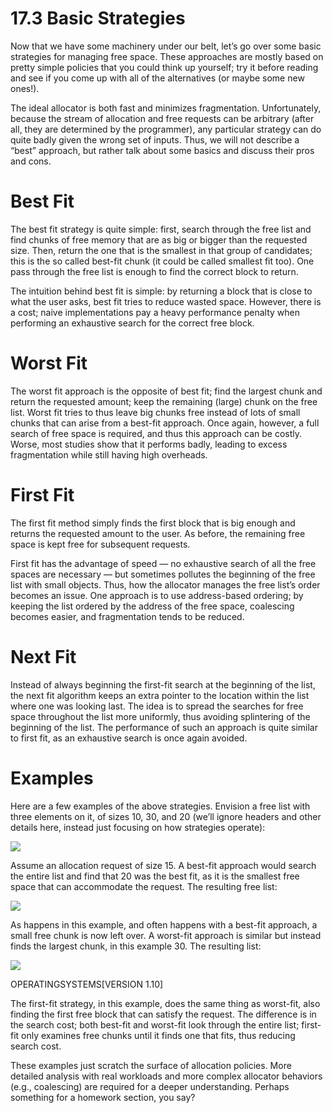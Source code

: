 # 17.3 Basic Strategies  

Now that we have some machinery under our belt, let’s go over some basic strategies for managing free space. These approaches are mostly based on pretty simple policies that you could think up yourself; try it before reading and see if you come up with all of the alternatives (or maybe some new ones!).  

The ideal allocator is both fast and minimizes fragmentation. Unfortunately, because the stream of allocation and free requests can be arbitrary (after all, they are determined by the programmer), any particular strategy can do quite badly given the wrong set of inputs. Thus, we will not describe a “best” approach, but rather talk about some basics and discuss their pros and cons.  

# Best Fit  

The best fit strategy is quite simple: first, search through the free list and find chunks of free memory that are as big or bigger than the requested size. Then, return the one that is the smallest in that group of candidates; this is the so called best-fit chunk (it could be called smallest fit too). One pass through the free list is enough to find the correct block to return.  

The intuition behind best fit is simple: by returning a block that is close to what the user asks, best fit tries to reduce wasted space. However, there is a cost; naive implementations pay a heavy performance penalty when performing an exhaustive search for the correct free block.  

# Worst Fit  

The worst fit approach is the opposite of best fit; find the largest chunk and return the requested amount; keep the remaining (large) chunk on the free list. Worst fit tries to thus leave big chunks free instead of lots of small chunks that can arise from a best-fit approach. Once again, however, a full search of free space is required, and thus this approach can be costly. Worse, most studies show that it performs badly, leading to excess fragmentation while still having high overheads.  

# First Fit  

The first fit method simply finds the first block that is big enough and returns the requested amount to the user. As before, the remaining free space is kept free for subsequent requests.  

First fit has the advantage of speed — no exhaustive search of all the free spaces are necessary — but sometimes pollutes the beginning of the free list with small objects. Thus, how the allocator manages the free list’s order becomes an issue. One approach is to use address-based ordering; by keeping the list ordered by the address of the free space, coalescing becomes easier, and fragmentation tends to be reduced.  

# Next Fit  

Instead of always beginning the first-fit search at the beginning of the list, the next fit algorithm keeps an extra pointer to the location within the list where one was looking last. The idea is to spread the searches for free space throughout the list more uniformly, thus avoiding splintering of the beginning of the list. The performance of such an approach is quite similar to first fit, as an exhaustive search is once again avoided.  

# Examples  

Here are a few examples of the above strategies. Envision a free list with three elements on it, of sizes 10, 30, and 20 (we’ll ignore headers and other details here, instead just focusing on how strategies operate):  

![](images/b4d76e6e8cc298021317c5f4396cf117e1ba6424c9908c3e0dc313155ad6db52.jpg)  

Assume an allocation request of size 15. A best-fit approach would search the entire list and find that 20 was the best fit, as it is the smallest free space that can accommodate the request. The resulting free list:  

![](images/37024c18f8f91bd2872055e43c355d1b9c448495d4e467fed677b0d2d809e640.jpg)  

As happens in this example, and often happens with a best-fit approach, a small free chunk is now left over. A worst-fit approach is similar but instead finds the largest chunk, in this example 30. The resulting list:  

![](images/e99cf229224bdb02d3bcec81dc0e825d536074de2304b4bb84430d30f0806b61.jpg)  

OPERATINGSYSTEMS[VERSION 1.10]  

The first-fit strategy, in this example, does the same thing as worst-fit, also finding the first free block that can satisfy the request. The difference is in the search cost; both best-fit and worst-fit look through the entire list; first-fit only examines free chunks until it finds one that fits, thus reducing search cost.  

These examples just scratch the surface of allocation policies. More detailed analysis with real workloads and more complex allocator behaviors (e.g., coalescing) are required for a deeper understanding. Perhaps something for a homework section, you say?  

